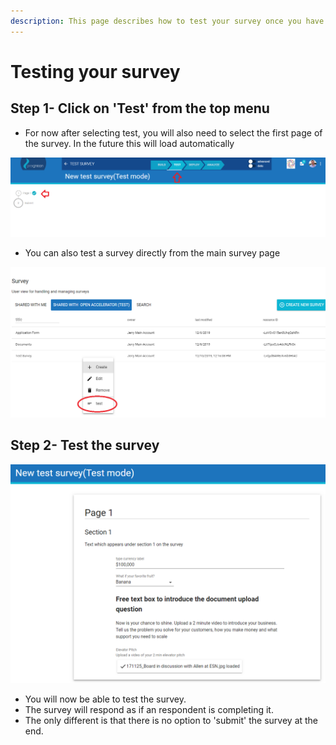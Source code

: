 ```yaml
---
description: This page describes how to test your survey once you have set it up.
---
```


# Testing your survey

## Step 1- Click on 'Test' from the top menu

* For now after selecting test, you will also need to select the first page of the survey.  In the future this will load automatically&#x20;

![](<../../../../../.gitbook/assets/image (243).png>)

* You can also test a survey directly from the main survey page&#x20;

![](<../../../../../.gitbook/assets/image (244).png>)

## Step 2- Test the survey

![](<../../../../../.gitbook/assets/image (246).png>)

* You will now be able to test the survey.
* The survey will respond as if an respondent is completing it.
* The only different is that there is no option to 'submit' the survey at the end.
